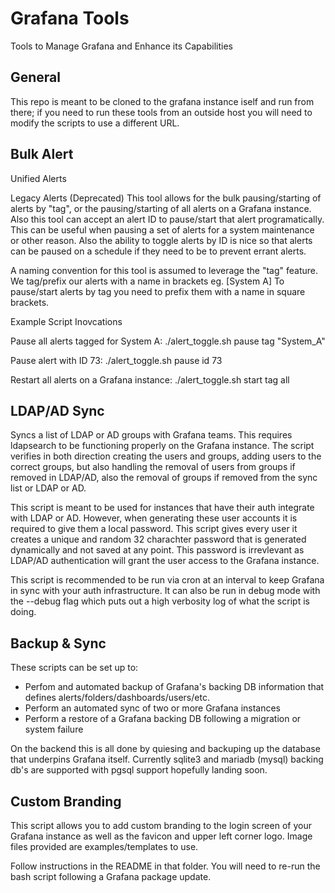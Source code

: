 # Grafana Tools
Tools to Manage Grafana and Enhance its Capabilities

## General
This repo is meant to be cloned to the grafana instance iself and run from there; if you need to run these tools from an outside host you will need to modify the scripts to use a different URL.

## Bulk Alert
Unified Alerts


Legacy Alerts (Deprecated)
This tool allows for the bulk pausing/starting of alerts by "tag", or the pausing/starting of all alerts on a Grafana instance.  Also this tool can accept an alert ID to pause/start that alert programatically.  This can be useful when pausing a set of alerts for a system maintenance or other reason.  Also the ability to toggle alerts by ID is nice so that alerts can be paused on a schedule if they need to be to prevent errant alerts.  

A naming convention for this tool is assumed to leverage the "tag" feature.  We tag/prefix our alerts with a name in brackets eg. [System A] To pause/start alerts by tag you need to prefix them with a name in square brackets. 

Example Script Inovcations

Pause all alerts tagged for System A:
./alert_toggle.sh pause tag "System_A" 

Pause alert with ID 73:
./alert_toggle.sh pause id 73

Restart all alerts on a Grafana instance:
./alert_toggle.sh start tag all

## LDAP/AD Sync
Syncs a list of LDAP or AD groups with Grafana teams.  This requires ldapsearch to be functioning properly on the Grafana instance.  The script verifies in both direction creating the users and groups, adding users to the correct groups, but also handling the removal of users from groups if removed in LDAP/AD, also the removal of groups if removed from the sync list or LDAP or AD.  

This script is meant to be used for instances that have their auth integrate with LDAP or AD.  However, when generating these user accounts it is required to give them a local password.  This script gives every user it creates a unique and random 32 charachter password that is generated dynamically and not saved at any point.  This password is irrevlevant as LDAP/AD authentication will grant the user access to the Grafana instance.  

This script is recommended to be run via cron at an interval to keep Grafana in sync with your auth infrastructure.  It can also be run in debug mode with the --debug flag which puts out a high verbosity log of what the script is doing.  

## Backup & Sync
These scripts can be set up to:
- Perfom and automated backup of Grafana's backing DB information that defines alerts/folders/dashboards/users/etc.
- Perform an automated sync of two or more Grafana instances
- Perform a restore of a Grafana backing DB following a migration or system failure

On the backend this is all done by quiesing and backuping up the database that underpins Grafana itself.  Currently sqlite3 and mariadb (mysql) backing db's are supported with pgsql support hopefully landing soon.  

## Custom Branding
This script allows you to add custom branding to the login screen of your Grafana instance as well as the favicon and upper left corner logo.  Image files provided are examples/templates to use.  

Follow instructions in the README in that folder.  You will need to re-run the bash script following a Grafana package update.   
